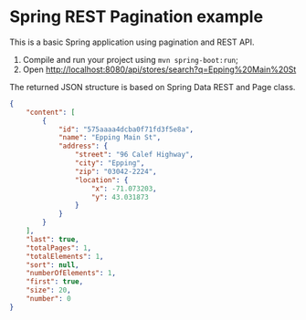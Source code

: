 Spring REST Pagination example
========

This is a basic Spring application using pagination and REST API.

1. Compile and run your project using `mvn spring-boot:run`;
2. Open <http://localhost:8080/api/stores/search?q=Epping%20Main%20St>

The returned JSON structure is based on Spring Data REST and Page class.

```json
{
	"content": [
        {
            "id": "575aaaa4dcba0f71fd3f5e8a",
            "name": "Epping Main St",
            "address": {
                "street": "96 Calef Highway",
                "city": "Epping",
                "zip": "03042-2224",
                "location": {
                    "x": -71.073203,
                    "y": 43.031873
                }
            }
        }
	],
	"last": true,
	"totalPages": 1,
	"totalElements": 1,
	"sort": null,
	"numberOfElements": 1,
	"first": true,
	"size": 20,
	"number": 0
}
```
